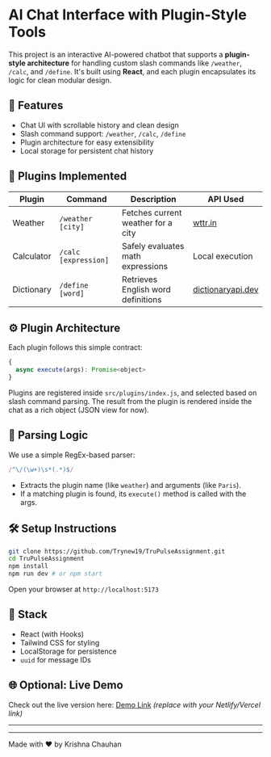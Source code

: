 # AI Chat Interface with Plugin-Style Tools

This project is an interactive AI-powered chatbot that supports a **plugin-style architecture** for handling custom slash commands like `/weather`, `/calc`, and `/define`. It's built using **React**, and each plugin encapsulates its logic for clean modular design.

## 🚀 Features
- Chat UI with scrollable history and clean design
- Slash command support: `/weather`, `/calc`, `/define`
- Plugin architecture for easy extensibility
- Local storage for persistent chat history

## 🧠 Plugins Implemented
| Plugin | Command | Description | API Used |
|--------|---------|-------------|-----------|
| Weather | `/weather [city]` | Fetches current weather for a city | [wttr.in](https://wttr.in) |
| Calculator | `/calc [expression]` | Safely evaluates math expressions | Local execution |
| Dictionary | `/define [word]` | Retrieves English word definitions | [dictionaryapi.dev](https://dictionaryapi.dev/) |

## ⚙️ Plugin Architecture
Each plugin follows this simple contract:
```js
{
  async execute(args): Promise<object>
}
```
Plugins are registered inside `src/plugins/index.js`, and selected based on slash command parsing. The result from the plugin is rendered inside the chat as a rich object (JSON view for now).

## 🧾 Parsing Logic
We use a simple RegEx-based parser:
```js
/^\/(\w+)\s*(.*)$/
```
- Extracts the plugin name (like `weather`) and arguments (like `Paris`).
- If a matching plugin is found, its `execute()` method is called with the args.

## 🛠 Setup Instructions
```bash
git clone https://github.com/Trynew19/TruPulseAssignment.git
cd TruPulseAssignment
npm install
npm run dev # or npm start
```
Open your browser at `http://localhost:5173`

## 🔧 Stack
- React (with Hooks)
- Tailwind CSS for styling
- LocalStorage for persistence
- `uuid` for message IDs

## 🌐 Optional: Live Demo
Check out the live version here: [Demo Link](https://your-demo-site.com) *(replace with your Netlify/Vercel link)*

---

---

Made with ❤️ by Krishna Chauhan